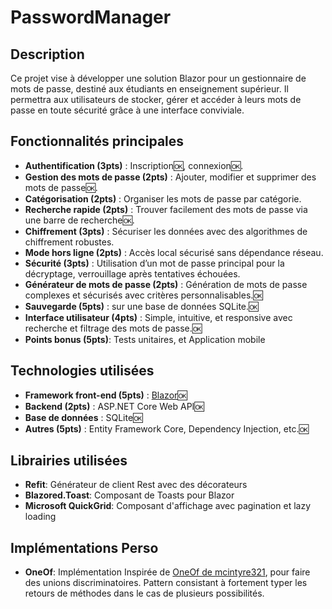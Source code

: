 # PasswordManager
## Description
Ce projet vise à développer une solution Blazor pour un gestionnaire de mots de passe, destiné aux étudiants en enseignement supérieur. Il permettra aux utilisateurs de stocker, gérer et accéder à leurs mots de passe en toute sécurité grâce à une interface conviviale.

## Fonctionnalités principales
- **Authentification (3pts)** : Inscription🆗, connexion🆗.
- **Gestion des mots de passe (2pts)** : Ajouter, modifier et supprimer des mots de passe🆗.
- **Catégorisation (2pts)** : Organiser les mots de passe par catégorie.
- **Recherche rapide (2pts)** : Trouver facilement des mots de passe via une barre de recherche🆗.
- **Chiffrement (3pts)** : Sécuriser les données avec des algorithmes de chiffrement robustes.
- **Mode hors ligne (2pts)** : Accès local sécurisé sans dépendance réseau.
- **Sécurité (3pts)** : Utilisation d’un mot de passe principal pour la décryptage, verrouillage après tentatives échouées.
- **Générateur de mots de passe (2pts)** : Génération de mots de passe complexes et sécurisés avec critères personnalisables.🆗
- **Sauvegarde (5pts)** : sur une base de données SQLite.🆗
- **Interface utilisateur (4pts)** : Simple, intuitive, et responsive avec recherche et filtrage des mots de passe.🆗
- **Points bonus (5pts)**: Tests unitaires, et Application mobile

## Technologies utilisées
- **Framework front-end (5pts)** : [Blazor](https://dotnet.microsoft.com/apps/aspnet/web-apps/blazor)🆗
- **Backend (2pts)** : ASP.NET Core Web API🆗
- **Base de données** : SQLite🆗
- **Autres (5pts)** : Entity Framework Core, Dependency Injection, etc.🆗

## Librairies utilisées
- **Refit**: Générateur de client Rest avec des décorateurs
- **Blazored.Toast**: Composant de Toasts pour Blazor
- **Microsoft QuickGrid**: Composant d'affichage avec pagination et lazy loading

## Implémentations Perso
- **OneOf**: Implémentation Inspirée de [OneOf de mcintyre321](https://github.com/mcintyre321/OneOf), pour faire des unions discriminatoires. Pattern consistant à fortement typer les retours de méthodes dans le cas de plusieurs possibilités.